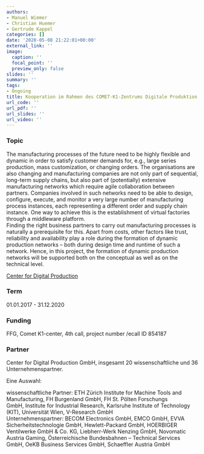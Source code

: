 ```yaml
---
authors:
- Manuel Wimmer
- Christian Huemer
- Gertrude Kappel
categories: []
date: '2020-05-08 21:22:01+00:00'
external_link: ''
image:
  caption: ''
  focal_point: ''
  preview_only: false
slides: ''
summary: ''
tags:
- Ongoing
title: Kooperation im Rahmen des COMET-K1-Zentrums Digitale Produktion
url_code: ''
url_pdf: ''
url_slides: ''
url_video: ''
---
```


### Topic

The manufacturing processes of the future need to be highly flexible and dynamic in order to satisfy customer demands for, e.g., large series production, mass customization, or changing orders. The organisations are also changing and manufacturing companies are not only part of sequential, long-term supply chains, but also part of (potentially) extensive manufacturing networks which require agile collaboration between partners. Companies involved in such networks need to be able to design, configure, execute, and monitor a very large number of manufacturing process instances, each representing a different order and supply chain instance. One way to achieve this is the establishment of virtual factories through a middleware platform.  
 Finding the right business partners to carry out manufacturing processes is naturally a prerequisite for this. Apart from costs, other factors like trust, reliability and availability play a role during the formation of dynamic production networks – both during design time and runtime of such a network. Hence, in this project, the formation of dynamic production networks will be supported both on the conceptual as well as on the technical level.

[Center for Digital Production](https://acdp.at/)

### Term

01.01.2017 - 31.12.2020

### Funding

FFG, Comet K1-center, 4th call, project number /ecall ID 854187

### Partner

Center for Digital Production GmbH, insgesamt 20 wissenschaftliche und 36 Unternehmenspartner.

Eine Auswahl:

wissenschaftliche Partner:&nbsp;ETH Zürich Institute for Machine Tools and Manufacturing, FH Burgenland GmbH, FH St. Pölten Forschungs GmbH,&nbsp;Institute for Industrial Research,&nbsp;Karlsruhe Institute of Technology (KIT), Universität Wien,&nbsp;V-Research GmbH  
 Unternehmenspartner:&nbsp;BECOM Electronics GmbH,&nbsp;EMCO GmbH,&nbsp;EVVA Sicherheitstechnologie GmbH,&nbsp;Hewlett-Packard GmbH,&nbsp;HOERBIGER Ventilwerke GmbH &amp; Co. KG,&nbsp;Liebherr-Werk Nenzing GmbH,&nbsp;Novomatic Austria Gaming,&nbsp;Österreichische Bundesbahnen – Technical Services GmbH,&nbsp;OeKB Business Services GmbH,&nbsp;Schaeffler Austria GmbH